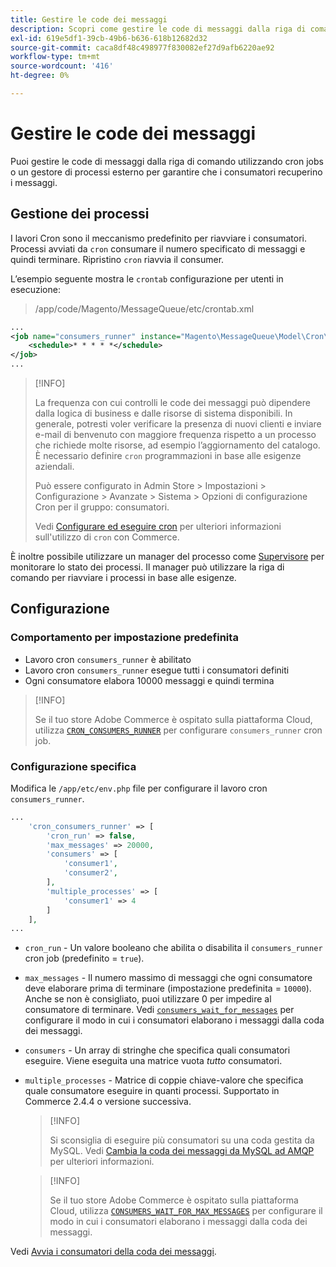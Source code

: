 ```yaml
---
title: Gestire le code dei messaggi
description: Scopri come gestire le code di messaggi dalla riga di comando per Adobe Commerce.
exl-id: 619e5df1-39cb-49b6-b636-618b12682d32
source-git-commit: caca8df48c498977f830082ef27d9afb6220ae92
workflow-type: tm+mt
source-wordcount: '416'
ht-degree: 0%

---
```


# Gestire le code dei messaggi

Puoi gestire le code di messaggi dalla riga di comando utilizzando cron jobs o un gestore di processi esterno per garantire che i consumatori recuperino i messaggi.

## Gestione dei processi

I lavori Cron sono il meccanismo predefinito per riavviare i consumatori. Processi avviati da `cron` consumare il numero specificato di messaggi e quindi terminare. Ripristino `cron` riavvia il consumer.

L’esempio seguente mostra le `crontab` configurazione per utenti in esecuzione:

> /app/code/Magento/MessageQueue/etc/crontab.xml

```xml
...
<job name="consumers_runner" instance="Magento\MessageQueue\Model\Cron\ConsumersRunner" method="run">
    <schedule>* * * * *</schedule>
</job>
...
```

>[!INFO]
>
>La frequenza con cui controlli le code dei messaggi può dipendere dalla logica di business e dalle risorse di sistema disponibili. In generale, potresti voler verificare la presenza di nuovi clienti e inviare e-mail di benvenuto con maggiore frequenza rispetto a un processo che richiede molte risorse, ad esempio l’aggiornamento del catalogo. È necessario definire `cron` programmazioni in base alle esigenze aziendali.
>
>Può essere configurato in Admin Store > Impostazioni > Configurazione > Avanzate > Sistema > Opzioni di configurazione Cron per il gruppo: consumatori.
>
>Vedi [Configurare ed eseguire cron](../cli/configure-cron-jobs.md) per ulteriori informazioni sull&#39;utilizzo di `cron` con Commerce.

È inoltre possibile utilizzare un manager del processo come [Supervisore](http://supervisord.org/index.html) per monitorare lo stato dei processi. Il manager può utilizzare la riga di comando per riavviare i processi in base alle esigenze.

## Configurazione

### Comportamento per impostazione predefinita

- Lavoro cron `consumers_runner` è abilitato
- Lavoro cron `consumers_runner` esegue tutti i consumatori definiti
- Ogni consumatore elabora 10000 messaggi e quindi termina

>[!INFO]
>
>Se il tuo store Adobe Commerce è ospitato sulla piattaforma Cloud, utilizza [`CRON_CONSUMERS_RUNNER`](https://experienceleague.adobe.com/docs/commerce-cloud-service/user-guide/configure/env/stage/variables-deploy.html#cron_consumers_runner) per configurare `consumers_runner` cron job.

### Configurazione specifica

Modifica le `/app/etc/env.php` file per configurare il lavoro cron `consumers_runner`.

```php
...
    'cron_consumers_runner' => [
        'cron_run' => false,
        'max_messages' => 20000,
        'consumers' => [
            'consumer1',
            'consumer2',
        ],
        'multiple_processes' => [
            'consumer1' => 4
        ]
    ],
...
```

- `cron_run` - Un valore booleano che abilita o disabilita il `consumers_runner` cron job (predefinito = `true`).
- `max_messages` - Il numero massimo di messaggi che ogni consumatore deve elaborare prima di terminare (impostazione predefinita = `10000`). Anche se non è consigliato, puoi utilizzare 0 per impedire al consumatore di terminare. Vedi [`consumers_wait_for_messages`](../reference/config-reference-envphp.md#consumerswaitformessages) per configurare il modo in cui i consumatori elaborano i messaggi dalla coda dei messaggi.
- `consumers` - Un array di stringhe che specifica quali consumatori eseguire. Viene eseguita una matrice vuota *tutto* consumatori.
- `multiple_processes` - Matrice di coppie chiave-valore che specifica quale consumatore eseguire in quanti processi. Supportato in Commerce 2.4.4 o versione successiva.

   >[!INFO]
   >
   >Si sconsiglia di eseguire più consumatori su una coda gestita da MySQL. Vedi [Cambia la coda dei messaggi da MySQL ad AMQP](https://developer.adobe.com/commerce/php/development/components/message-queues/#change-message-queue-from-mysql-to-amqp) per ulteriori informazioni.

   >[!INFO]
   >
   >Se il tuo store Adobe Commerce è ospitato sulla piattaforma Cloud, utilizza [`CONSUMERS_WAIT_FOR_MAX_MESSAGES`](https://experienceleague.adobe.com/docs/commerce-cloud-service/user-guide/configure/env/stage/variables-deploy.html#consumers_wait_for_max_messages) per configurare il modo in cui i consumatori elaborano i messaggi dalla coda dei messaggi.

Vedi [Avvia i consumatori della coda dei messaggi](../cli/start-message-queues.md).
